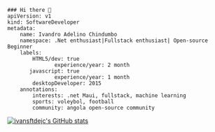 ```
### Hi there 👋
apiVersion: v1
kind: SoftwareDeveloper
metadata:
    name: Ivandro Adelino Chindumbo
    namespace: .Net enthusiast|Fullstack enthusiast| Open-source Beginner
    labels:
        HTML5/dev: true
               experience/year: 2 month
       javascript: true
               experience/year: 1 month
        desktopDeveloper: 2015
    annotations:
        interests: .net Maui, fullstack, machine learning
        sports: voleybol, football
        community: angola open-source community
```
<a href="https://github.com/ivansftdejc"><img src="https://github-readme-stats.vercel.app/api?username=antonio-pedro99&show_icons=true&hide=&count_private=true&title_color=0891b2&text_color=ffffff&icon_color=0891b2&bg_color=1c1917&hide_border=true&show_icons=true" alt="ivansftdejc's GitHub stats" /></a>